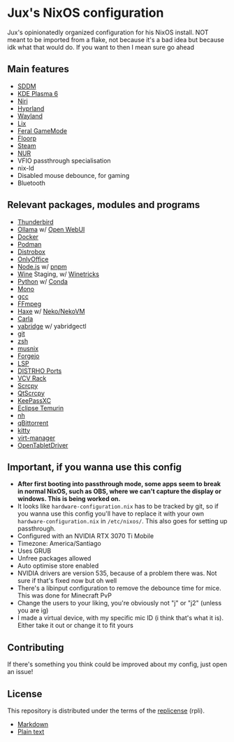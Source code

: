 # Jux's NixOS configuration

Jux's opinionatedly organized configuration for his NixOS install. NOT meant to be imported from a flake, not because it's a bad idea but because idk what that would do. If you want to then I mean sure go ahead

## Main features

- [SDDM](https://github.com/sddm/sddm)
- [KDE Plasma 6](https://kde.org/plasma-desktop)
- [Niri](https://github.com/YaLTeR/niri)
- [Hyprland](https://hypr.land)
- [Wayland](https://wayland.freedesktop.org)
- [Lix](https://lix.systems)
- [Feral GameMode](https://github.com/FeralInteractive/gamemode)
- [Floorp](https://floorp.app/en)
- [Steam](https://steampowered.com)
- [NUR](https://nur.nix-community.org)
- VFIO passthrough specialisation
- nix-ld
- Disabled mouse debounce, for gaming
- Bluetooth

## Relevant packages, modules and programs

- [Thunderbird](https://thunderbird.net)
- [Ollama](https://ollama.com) w/ [Open WebUI](https://openwebui.com)
- [Docker](https://docker.com)
- [Podman](https://podman.io)
- [Distrobox](https://distrobox.it)
- [OnlyOffice](https://onlyoffice.com)
- [Node.js](https://nodejs.org) w/ [pnpm](https://pnpm.io)
- [Wine](https://winehq.org) Staging, w/ [Winetricks](https://github.com/Winetricks/winetricks)
- [Python](https://python.org) w/ [Conda](https://anaconda.com/anaconda/conda)
- [Mono](https://mono-project.com)
- [gcc](https://gcc.gnu.org)
- [FFmpeg](https://ffmpeg.org)
- [Haxe](https://haxe.org) w/ [Neko/NekoVM](https://nekovm.org)
- [Carla](https://kx.studio/Applications:Carla)
- [yabridge](https://github.com/robert-vdh/yabridge) w/ yabridgectl
- [git](https://git-scm.com)
- [zsh](https://zsh.org)
- [musnix](https://github.com/musnix/musnix)
- [Forgejo](https://forgejo.org)
- [LSP](https://lsp-plug.in/)
- [DISTRHO Ports](https://github.com/DISTRHO/DISTRHO-Ports)
- [VCV Rack](https://vcvrack.com/)
- [Scrcpy](https://github.com/Genymobile/scrcpy)
- [QtScrcpy](https://github.com/barry-ran/QtScrcpy)
- [KeePassXC](https://keepassxc.org)
- [Eclipse Temurin](https://adoptium.net/temurin)
- [nh](https://github.com/nix-community/nh)
- [qBittorrent](https://qbittorrent.org)
- [kitty](https://sw.kovidgoyal.net/kitty)
- [virt-manager](https://virt-manager.org)
- [OpenTabletDriver](https://opentabletdriver.net)

## Important, if you wanna use this config

- **After first booting into passthrough mode, some apps seem to break in normal NixOS, such as OBS, where we can't capture the display or windows. This is being worked on.**
- It looks like `hardware-configuration.nix` has to be tracked by git, so if you wanna use this config you'll have to replace it with your own `hardware-configuration.nix` in `/etc/nixos/`. This also goes for setting up passthrough.
- Configured with an NVIDIA RTX 3070 Ti Mobile
- Timezone: America/Santiago
- Uses GRUB
- Unfree packages allowed
- Auto optimise store enabled
- NVIDIA drivers are version 535, because of a problem there was. Not sure if that's fixed now but oh well
- There's a libinput configuration to remove the debounce time for mice. This was done for Minecraft PvP
- Change the users to your liking, you're obviously not "j" or "j2" (unless you are ig)
- I made a virtual device, with my specific mic ID (i think that's what it is). Either take it out or change it to fit yours

## Contributing

If there's something you think could be improved about my config, just open an issue!

## License

This repository is distributed under the terms of the [replicense](https://github.com/JuxGD/replicense) (rpli).

- [Markdown](https://github.com/JuxGD/nixconfig/tree/main/LICENSE.md)
- [Plain text](https://github.com/JuxGD/nixconfig/tree/main/LICENSE)
